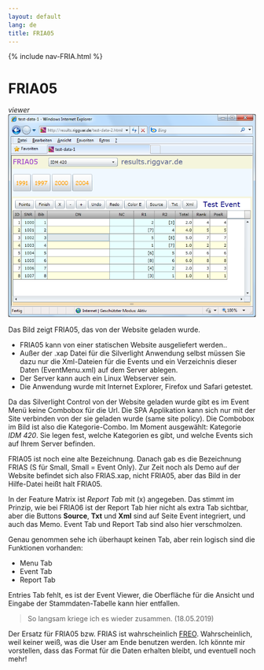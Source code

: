 ```yaml
---
layout: default
lang: de
title: FRIA05
---
```


{% include nav-FRIA.html %}

# FRIA05

*viewer*<br>
![FRIA05 screenshot](../images/FRIA05.png)

Das Bild zeigt FRIA05, das von der Website geladen wurde.

- FRIA05 kann von einer statischen Website ausgeliefert werden..
- Außer der .xap Datei für die Silverlight Anwendung selbst müssen Sie dazu nur die Xml-Dateien für die Events 
und ein Verzeichnis dieser Daten (EventMenu.xml) auf dem Server ablegen.
- Der Server kann auch ein Linux Webserver sein.
- Die Anwendung wurde mit Internet Explorer, Firefox und Safari getestet.

Da das Silverlight Control von der Website geladen wurde gibt es im Event Menü keine Combobox für die Url.
Die SPA Applikation kann sich nur mit der Site verbinden von der sie geladen wurde (same site policy).
Die Combobox im Bild ist also die Kategorie-Combo.
Im Moment ausgewählt: Kategorie *IDM 420*. 
Sie legen fest, welche Kategorien es gibt, und welche Events sich auf Ihrem Server befinden.

FRIA05 ist noch eine alte Bezeichnung. Danach gab es die Bezeichnung FRIAS (S für Small, Small = Event Only).
Zur Zeit noch als Demo auf der Website befindet sich also FRIAS.xap, nicht FRIA05, aber das Bild in der Hilfe-Datei heißt halt FRIA05.

In der Feature Matrix ist *Report Tab* mit (x) angegeben.
Das stimmt im Prinzip, wie bei FRIA06 ist der Report Tab hier nicht als extra Tab sichtbar,
aber die Buttons **Source**, **Txt** und **Xml** sind auf Seite Event integriert,
und auch das Memo. Event Tab und Report Tab sind also hier verschmolzen.

Genau genommen sehe ich überhaupt keinen Tab, aber rein logisch sind die Funktionen vorhanden:
- Menu Tab
- Event Tab
- Report Tab

Entries Tab fehlt, 
es ist der Event Viewer, 
die Oberfläche für die Ansicht und Eingabe der Stammdaten-Tabelle kann hier entfallen.

> So langsam kriege ich es wieder zusammen. (18.05.2019)

Der Ersatz für FRIA05 bzw. FRIAS ist wahrscheinlich [FREO](../angular/FREO.html).
Wahrscheinlich, weil keiner weiß, was die User am Ende benutzen werden.
Ich könnte mir vorstellen, dass das Format für die Daten erhalten bleibt,
und eventuell noch mehr!

